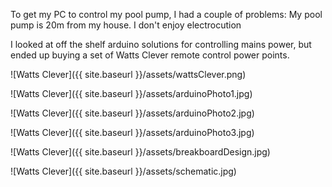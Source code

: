 To get my PC to control my pool pump, I had a couple of problems:
My pool pump is 20m from my house.
I don't enjoy electrocution

I looked at off the shelf arduino solutions for controlling mains power, but ended up buying a set of Watts Clever remote control power points.

![Watts Clever]({{ site.baseurl }}/assets/wattsClever.png)

![Watts Clever]({{ site.baseurl }}/assets/arduinoPhoto1.jpg)

![Watts Clever]({{ site.baseurl }}/assets/arduinoPhoto2.jpg)

![Watts Clever]({{ site.baseurl }}/assets/arduinoPhoto3.jpg)

![Watts Clever]({{ site.baseurl }}/assets/breakboardDesign.jpg)

![Watts Clever]({{ site.baseurl }}/assets/schematic.jpg)

